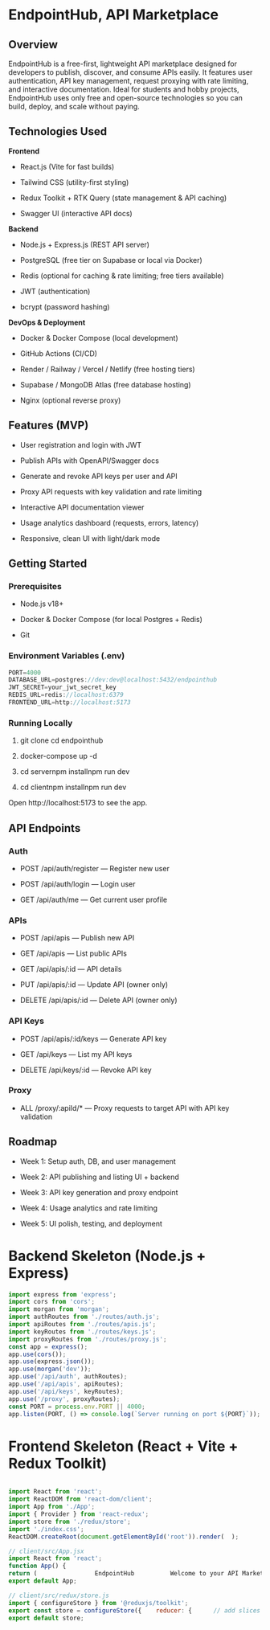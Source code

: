 EndpointHub, API Marketplace
============================

Overview
--------

EndpointHub is a free-first, lightweight API marketplace designed for developers to publish, discover, and consume APIs easily. It features user authentication, API key management, request proxying with rate limiting, and interactive documentation. Ideal for students and hobby projects, EndpointHub uses only free and open-source technologies so you can build, deploy, and scale without paying.

Technologies Used
-----------------

**Frontend**

*   React.js (Vite for fast builds)
    
*   Tailwind CSS (utility-first styling)
    
*   Redux Toolkit + RTK Query (state management & API caching)
    
*   Swagger UI (interactive API docs)
    

**Backend**

*   Node.js + Express.js (REST API server)
    
*   PostgreSQL (free tier on Supabase or local via Docker)
    
*   Redis (optional for caching & rate limiting; free tiers available)
    
*   JWT (authentication)
    
*   bcrypt (password hashing)
    

**DevOps & Deployment**

*   Docker & Docker Compose (local development)
    
*   GitHub Actions (CI/CD)
    
*   Render / Railway / Vercel / Netlify (free hosting tiers)
    
*   Supabase / MongoDB Atlas (free database hosting)
    
*   Nginx (optional reverse proxy)
    

Features (MVP)
--------------

*   User registration and login with JWT
    
*   Publish APIs with OpenAPI/Swagger docs
    
*   Generate and revoke API keys per user and API
    
*   Proxy API requests with key validation and rate limiting
    
*   Interactive API documentation viewer
    
*   Usage analytics dashboard (requests, errors, latency)
    
*   Responsive, clean UI with light/dark mode
    

Getting Started
---------------

### Prerequisites

*   Node.js v18+
    
*   Docker & Docker Compose (for local Postgres + Redis)
    
*   Git
    

### Environment Variables (.env)
```javascript 
PORT=4000
DATABASE_URL=postgres://dev:dev@localhost:5432/endpointhub
JWT_SECRET=your_jwt_secret_key
REDIS_URL=redis://localhost:6379
FRONTEND_URL=http://localhost:5173

```

### Running Locally

1.  git clone cd endpointhub
    
2.  docker-compose up -d
    
3.  cd servernpm installnpm run dev
    
4.  cd clientnpm installnpm run dev
    

Open http://localhost:5173 to see the app.

API Endpoints
-------------

### Auth

*   POST /api/auth/register — Register new user
    
*   POST /api/auth/login — Login user
    
*   GET /api/auth/me — Get current user profile
    

### APIs

*   POST /api/apis — Publish new API
    
*   GET /api/apis — List public APIs
    
*   GET /api/apis/:id — API details
    
*   PUT /api/apis/:id — Update API (owner only)
    
*   DELETE /api/apis/:id — Delete API (owner only)
    

### API Keys

*   POST /api/apis/:id/keys — Generate API key
    
*   GET /api/keys — List my API keys
    
*   DELETE /api/keys/:id — Revoke API key
    

### Proxy

*   ALL /proxy/:apiId/\* — Proxy requests to target API with API key validation
    

Roadmap
-------

*   Week 1: Setup auth, DB, and user management
    
*   Week 2: API publishing and listing UI + backend
    
*   Week 3: API key generation and proxy endpoint
    
*   Week 4: Usage analytics and rate limiting
    
*   Week 5: UI polish, testing, and deployment
    

Backend Skeleton (Node.js + Express)
====================================
```javascript 
import express from 'express';
import cors from 'cors';
import morgan from 'morgan';
import authRoutes from './routes/auth.js';
import apiRoutes from './routes/apis.js';
import keyRoutes from './routes/keys.js';
import proxyRoutes from './routes/proxy.js';
const app = express();
app.use(cors());
app.use(express.json());
app.use(morgan('dev'));  
app.use('/api/auth', authRoutes);
app.use('/api/apis', apiRoutes);
app.use('/api/keys', keyRoutes);
app.use('/proxy', proxyRoutes);
const PORT = process.env.PORT || 4000;
app.listen(PORT, () => console.log(`Server running on port ${PORT}`));
```
Frontend Skeleton (React + Vite + Redux Toolkit)
================================================
```javascript

import React from 'react';
import ReactDOM from 'react-dom/client';
import App from './App';
import { Provider } from 'react-redux';
import store from './redux/store';
import './index.css';
ReactDOM.createRoot(document.getElementById('root')).render(  );

// client/src/App.jsx
import React from 'react';
function App() {
return (                EndpointHub          Welcome to your API Marketplace!    );  }
export default App;

// client/src/redux/store.js
import { configureStore } from '@reduxjs/toolkit';
export const store = configureStore({    reducer: {      // add slices here    },  });
export default store;

```
